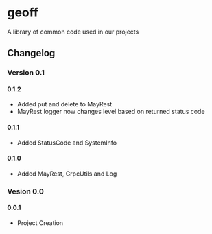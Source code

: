 # geoff
A library of common code used in our projects



## Changelog


### Version 0.1
#### 0.1.2
- Added put and delete to MayRest
- MayRest logger now changes level based on returned status code

#### 0.1.1
- Added StatusCode and SystemInfo

#### 0.1.0
- Added MayRest, GrpcUtils and Log

### Vesion 0.0
#### 0.0.1
- Project Creation